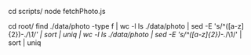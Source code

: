 cd scripts/ 
node fetchPhoto.js 

cd root/
find ./data/photo -type f | wc -l 
ls ./data/photo | sed -E 's/^([a-z]{2})-.*/\1/' | sort | uniq | wc -l
ls ./data/photo | sed -E 's/^([a-z]{2})-.*/\1/' | sort | uniq
